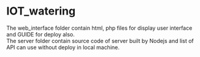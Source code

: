 # IOT_watering

The web_interface folder contain html, php files for display user interface and GUIDE for deploy also.<br />
The server folder contain source code of server built by Nodejs and list of API can use without deploy in local machine.
